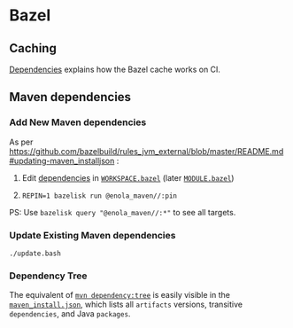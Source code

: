 <!--
    SPDX-License-Identifier: Apache-2.0

    Copyright 2023-2025 The Enola <https://enola.dev> Authors

    Licensed under the Apache License, Version 2.0 (the "License");
    you may not use this file except in compliance with the License.
    You may obtain a copy of the License at

        https://www.apache.org/licenses/LICENSE-2.0

    Unless required by applicable law or agreed to in writing, software
    distributed under the License is distributed on an "AS IS" BASIS,
    WITHOUT WARRANTIES OR CONDITIONS OF ANY KIND, either express or implied.
    See the License for the specific language governing permissions and
    limitations under the License.
-->

# Bazel

## Caching

[Dependencies](dependencies.md) explains how the Bazel cache works on CI.

## Maven dependencies

### Add New Maven dependencies

As per https://github.com/bazelbuild/rules_jvm_external/blob/master/README.md#updating-maven_installjson :

1. Edit [dependencies](dependencies.md) in [`WORKSPACE.bazel`](//WORKSPACE.bazel) (later [`MODULE.bazel`](//MODULE.bazel))

1. `REPIN=1 bazelisk run @enola_maven//:pin`

PS: Use `bazelisk query "@enola_maven//:*"` to see all targets.

### Update Existing Maven dependencies

    ./update.bash

### Dependency Tree

The equivalent of [`mvn dependency:tree`](https://maven.apache.org/plugins/maven-dependency-plugin/tree-mojo.html) is easily visible
in the [`maven_install.json`](//maven_install.json), which lists all `artifacts` versions, transitive `dependencies`, and Java `packages`.

